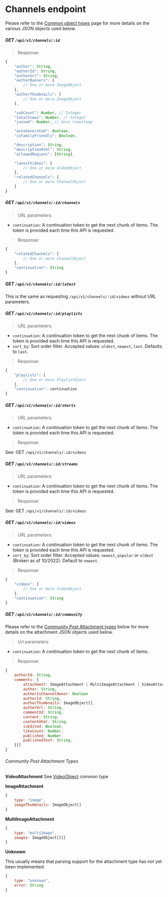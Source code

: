 # Channels endpoint

Please refer to the [Common object types](./common_types.md) page for more
details on the various JSON objects used below.


##### GET `/api/v1/channels/:id`

> Response:

```javascript
{
	"author": String,
	"authorId": String,
	"authorUrl": String,
	"authorBanners": [
		// One or more ImageObject
	],
	"authorThumbnails": [
		// One or more ImageObject
	],

	"subCount": Number, // Integer
	"totalViews": Number, // Integer
	"joined": Number, // Unix timestamp

    "autoGenerated": Boolean,
    "isFamilyFriendly": Boolean,

    "description": String,
    "descriptionHtml": String,
	"allowedRegions": [String],

	"latestVideos": [
		// One or more VideoObject
	],
	"relatedChannels": [
		// One or more ChannelObject
	]
}
```


##### GET `/api/v1/channels/:id/channels`

> URL parameters:

* `continuation`: A continuation token to get the next chunk of items. The token is provided each time this API is requested.

> Response:

```javascript
{
	"relatedChannels": [
		// One or more ChannelObject
	],
	"continuation": String
}
```


##### GET `/api/v1/channels/:id/latest`

This is the same as requesting `/api/v1/channels/:id/videos` without URL parameters.


##### GET `/api/v1/channels/:id/playlists`

> URL parameters:

* `continuation`: A continuation token to get the next chunk of items. The token is provided each time this API is requested.
* `sort_by`: Sort order filter. Accepted values: `oldest`, `newest`, `last`. Defaults to `last`.

> Response:

```javascript
{
	"playlists": [
		// One or more PlaylistOject
	],
	"continuation": continuation
}
```


##### GET `/api/v1/channels/:id/shorts`

> URL parameters:

* `continuation`: A continuation token to get the next chunk of items. The token is provided each time this API is requested.

> Response:

See: GET `/api/v1/channels/:id/videos`


##### GET `/api/v1/channels/:id/streams`

> URL parameters:

* `continuation`: A continuation token to get the next chunk of items. The token is provided each time this API is requested.

> Response:

See: GET `/api/v1/channels/:id/videos`


##### GET `/api/v1/channels/:id/videos`

> URL parameters:

* `continuation`: A continuation token to get the next chunk of items. The token is provided each time this API is requested.
* `sort_by`: Sort order filter. Accepted values: `newest`, `popular` or `oldest` (Broken as of 10/2022). Default to `newest`.

> Response:

```javascript
{
	"videos": [
		// One or more VideoObject
	],
	"continuation": String
}
```

##### GET `/api/v1/channels/:id/community`

Please refer to the [Community Post Attachment types](#community-post-attachment-types) below for more details on the attachment JSON objects used below.

> Url parameters

* `continuation`: A continuation token to get the next chunk of items.

> Response:

```javascript
{
	authorId: String,
	comments: {
		attachment: ImageAttachment | MultiImageAttachment | VideoAttachment
		author: String,
		authorIsChannelOwner: Boolean
		authorId: String,
		authorThumbnails: ImageObject[],
		authorUrl: String,
		commentId: String,
		content: String,
		contentHtml: String,
		isEdited: Boolean,
		likeCount: Number,
		published: Number,
		publishedText: String,
	}[]
}
```
###### Community Post Attachment Types
__VideoAttachment__ 
See [VideoObject](./common_types.md#videoobject) common type

__ImageAttachment__

```javascript
{
    type: "image",
    imageThumbnails: ImageObject[]
}
```

__MultiImageAttachment__

```javascript
{
    type: "multiImage",
    images: ImageObject[][]
}
```

__Unknown__

This usually means that parsing support for the attachment type has not yet been implemented.

```javascript
{
    type: "unknown",
    error: String
}
```
